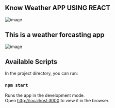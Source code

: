 ## Know Weather APP USING REACT
![image](https://user-images.githubusercontent.com/65569156/154502392-5e511d8c-d9e1-4c0f-8a8e-521f5cad3766.png)

## This is a weather forcasting app 
![image](https://user-images.githubusercontent.com/65569156/154502474-168fd637-4884-4fa1-a7e3-642b846ee4af.png)


## Available Scripts

In the project directory, you can run:

### `npm start`

Runs the app in the development mode.\
Open [http://localhost:3000](http://localhost:3000) to view it in the browser.


